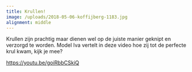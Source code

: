 ```yaml
---
title: Krullen!
image: /uploads/2018-05-06-koffijberg-1183.jpg
alignment: middle
---
```


Krullen zijn prachtig maar dienen wel op de juiste manier geknipt en verzorgd te worden. Model Iva vertelt in deze video hoe zij tot de perfecte krul kwam, kijk je mee?

https://youtu.be/goiRbbCSkiQ

&nbsp;

&nbsp;